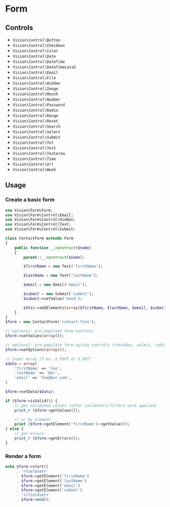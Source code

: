 # Form

## Controls

* `Vision\Control\Button`
* `Vision\Control\Checkbox`
* `Vision\Control\Color`
* `Vision\Control\Date`
* `Vision\Control\DateTime`
* `Vision\Control\DateTimeLocal`
* `Vision\Control\Email`
* `Vision\Control\File`
* `Vision\Control\Hidden`
* `Vision\Control\Image`
* `Vision\Control\Month`
* `Vision\Control\Number`
* `Vision\Control\Password`
* `Vision\Control\Radio`
* `Vision\Control\Range`
* `Vision\Control\Reset`
* `Vision\Control\Search`
* `Vision\Control\Select`
* `Vision\Control\Submit`
* `Vision\Control\Tel`
* `Vision\Control\Text`
* `Vision\Control\Textarea`
* `Vision\Control\Time`
* `Vision\Control\Url`
* `Vision\Control\Week`

## Usage

### Create a basic form

```php
use Vision\Form\Form;
use Vision\Form\Control\Email;
use Vision\Form\Control\Hidden;
use Vision\Form\Control\Text;
use Vision\Form\Control\Submit;

class ContactForm extends Form
{
    public function __construct($name)
    {
        parent::__construct($name);

        $firstName = new Text('firstName');

        $lastName = new Text('lastName');

        $email = new Email('email');

        $submit = new Submit('submit');
        $submit->setValue('Send');

        $this->addElements(array($firstName, $lastName, $email, $submit));
    }
}
$form = new ContactForm('contact-form');

// optional: pre-populate form controls
$form->setValues(array());

// optional: pre-populate form option controls (checkbox, select, radio)
$form->setOptions(array());

// input array (f.ex. $_POST or $_GET)
$data = array(
    'firstName' => 'Foo',
    'lastName' => 'Bar',
    'email' => 'foo@bar.com',
)

$form->setData($data);

if ($form->isValid()) {
    // get validated values (after validators/filters were applied)
    print_r ($form->getValues());

    // or by element
    print ($form->getElement('firstName')->getValue());
} else {
    // get errors
    print_r ($form->getErrors());
}
```

### Render a form
```php
echo $form->start()
     . '<fieldset>'
     . $form->getElement('firstName')
     . $form->getElement('lastName')
     . $form->getElement('email')
     . $form->getElement('submit')
     . '</fieldset>'
     . $form->end();
```
